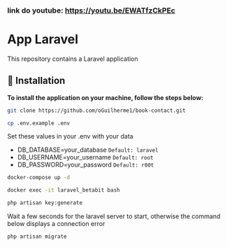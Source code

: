### link do youtube: https://youtu.be/EWATfzCkPEc

# App Laravel

This repository contains a Laravel application

## 🚀 Installation

**To install the application on your machine, follow the steps below:**

```bash
git clone https://github.com/oGuilherme1/book-contact.git
```

```bash
cp .env.example .env
```
Set these values ​​in your .env with your data
- DB_DATABASE=your_database `Default: laravel`
- DB_USERNAME=your_username `Default: root`
- DB_PASSWORD=your_password `Default: r00t`

```bash
docker-compose up -d
```

```bash
docker exec -it laravel_betabit bash
```

```bash
php artisan key:generate
```

Wait a few seconds for the laravel server to start, otherwise the command below displays a connection error

```bash
php artisan migrate
```
